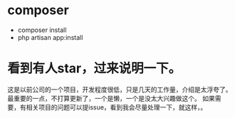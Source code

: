 # composer
- composer install
- php artisan app:install

# 看到有人star，过来说明一下。
这是以前公司的一个项目，开发程度很低，只是几天的工作量，介绍是太浮夸了。
最重要的一点，不打算更新了，一个是懒，一个是没太大兴趣做这个。
如果需要，有相关项目的问题可以提issue，看到我会尽量处理一下，就这样，。
